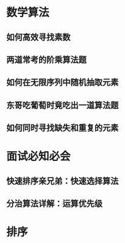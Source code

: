 # 数学算法

## 如何高效寻找素数

## 两道常考的阶乘算法题

## 如何在无限序列中随机抽取元素

## 东哥吃葡萄时竟吃出一道算法题

## 如何同时寻找缺失和重复的元素









# 面试必知必会

## 快速排序亲兄弟：快速选择算法

## 分治算法详解：运算优先级







# 排序









